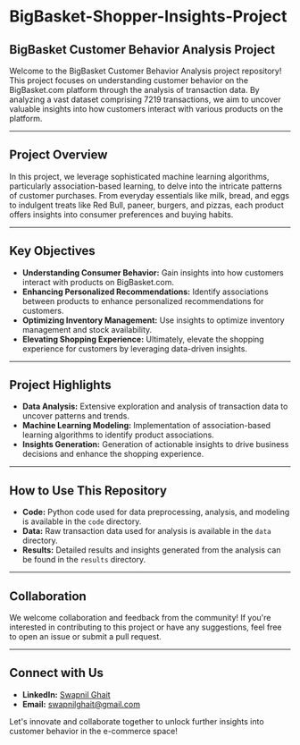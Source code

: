# BigBasket-Shopper-Insights-Project

## BigBasket Customer Behavior Analysis Project

Welcome to the BigBasket Customer Behavior Analysis project repository! This project focuses on understanding customer behavior on the BigBasket.com platform through the analysis of transaction data. By analyzing a vast dataset comprising 7219 transactions, we aim to uncover valuable insights into how customers interact with various products on the platform.

---

## Project Overview

In this project, we leverage sophisticated machine learning algorithms, particularly association-based learning, to delve into the intricate patterns of customer purchases. From everyday essentials like milk, bread, and eggs to indulgent treats like Red Bull, paneer, burgers, and pizzas, each product offers insights into consumer preferences and buying habits.

---

## Key Objectives

- **Understanding Consumer Behavior:** Gain insights into how customers interact with products on BigBasket.com.
- **Enhancing Personalized Recommendations:** Identify associations between products to enhance personalized recommendations for customers.
- **Optimizing Inventory Management:** Use insights to optimize inventory management and stock availability.
- **Elevating Shopping Experience:** Ultimately, elevate the shopping experience for customers by leveraging data-driven insights.

---

## Project Highlights

- **Data Analysis:** Extensive exploration and analysis of transaction data to uncover patterns and trends.
- **Machine Learning Modeling:** Implementation of association-based learning algorithms to identify product associations.
- **Insights Generation:** Generation of actionable insights to drive business decisions and enhance the shopping experience.

---

## How to Use This Repository

- **Code:** Python code used for data preprocessing, analysis, and modeling is available in the `code` directory.
- **Data:** Raw transaction data used for analysis is available in the `data` directory.
- **Results:** Detailed results and insights generated from the analysis can be found in the `results` directory.

---

## Collaboration

We welcome collaboration and feedback from the community! If you're interested in contributing to this project or have any suggestions, feel free to open an issue or submit a pull request.

---

## Connect with Us

- **LinkedIn:** [Swapnil Ghait](https://www.linkedin.com/in/swapnil-ghait)
- **Email:** swapnilghait@gmail.com

Let's innovate and collaborate together to unlock further insights into customer behavior in the e-commerce space!

